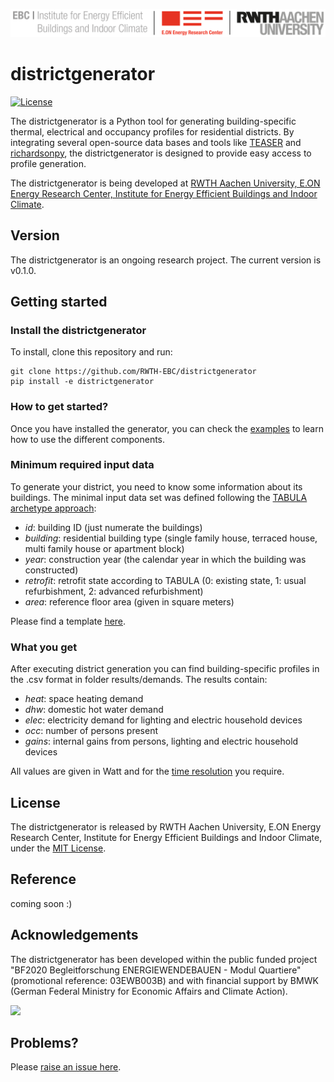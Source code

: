 ![E.ON EBC RWTH Aachen University](./img/EBC_Logo.png)

# districtgenerator

[![License](http://img.shields.io/:license-mit-blue.svg)](http://doge.mit-license.org)

The districtgenerator is a Python tool for generating building-specific thermal, electrical and occupancy profiles for 
residential districts. 
By integrating several open-source data bases and tools like [TEASER](https://github.com/RWTH-EBC/TEASER) and 
[richardsonpy](https://github.com/RWTH-EBC/richardsonpy), 
the districtgenerator is designed to provide easy access to profile generation. 

The districtgenerator is being developed at [RWTH Aachen University, E.ON Energy
Research Center, Institute for Energy Efficient Buildings and Indoor
Climate](https://www.ebc.eonerc.rwth-aachen.de/cms/~dmzz/E-ON-ERC-EBC/?lidx=1).

## Version

The districtgenerator is an ongoing research project. The current version is v0.1.0.

## Getting started

### Install the districtgenerator

To install, clone this repository and run:
```
git clone https://github.com/RWTH-EBC/districtgenerator
pip install -e districtgenerator
```

### How to get started?

Once you have installed the generator, you can check the [examples](./examples) to learn how to use the different components.

### Minimum required input data

To generate your district, you need to know some information about its buildings. 
The minimal input data set was defined following the [TABULA archetype approach](https://webtool.building-typology.eu/#bm):
* _id_: building ID (just numerate the buildings)
* _building_: residential building type (single family house, terraced house, multi family house or apartment block)
* _year_: construction year (the calendar year in which the building was constructed)
* _retrofit_: retrofit state according to TABULA (0: existing state, 1: usual refurbishment, 2: advanced refurbishment)
* _area_: reference floor area (given in square meters)

Please find a template [here](./data/scenarios/example.csv).

### What you get

After executing district generation you can find building-specific profiles in 
the .csv format in folder results/demands. The results contain: 
* _heat_: space heating demand
* _dhw_: domestic hot water demand
* _elec_: electricity demand for lighting and electric household devices
* _occ_: number of persons present
* _gains_: internal gains from persons, lighting and electric household devices

All values are given in Watt and for the [time resolution](./data/time_data.json) you require.

## License

The districtgenerator is released by RWTH Aachen University, E.ON Energy
Research Center, Institute for Energy Efficient Buildings and Indoor Climate,
under the
[MIT License](LICENSE.md).

## Reference

coming soon :)

## Acknowledgements

The districtgenerator has been developed within the public funded project 
"BF2020 Begleitforschung ENERGIEWENDEBAUEN - Modul Quartiere" (promotional reference: 03EWB003B) 
and with financial support by BMWK (German Federal Ministry for Economic Affairs and Climate Action).

<img src="https://www.innovation-beratung-foerderung.de/INNO/Redaktion/DE/Bilder/Titelbilder/titel_foerderlogo_bmwi.jpg?__blob=normal" width="200">

## Problems?
Please [raise an issue here](https://github.com/RWTH-EBC/districtgenerator/issues/new).